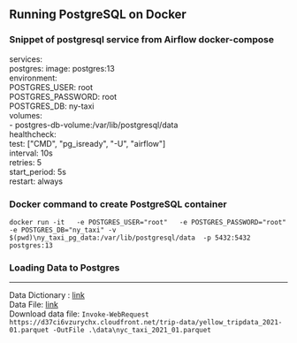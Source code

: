 ## Running PostgreSQL on Docker

### Snippet of postgresql service from Airflow docker-compose

services:  
  postgres: 
    image: postgres:13  
    environment:  
      POSTGRES_USER: root  
      POSTGRES_PASSWORD: root   
      POSTGRES_DB: ny-taxi  
    volumes:  
      - postgres-db-volume:/var/lib/postgresql/data  
    healthcheck:  
      test: ["CMD", "pg_isready", "-U", "airflow"]  
      interval: 10s  
      retries: 5  
      start_period: 5s  
    restart: always  

### Docker command to create PostgreSQL container

`docker run -it  
 -e POSTGRES_USER="root"  
 -e POSTGRES_PASSWORD="root"  
 -e POSTGRES_DB="ny_taxi"
 -v $(pwd)\ny_taxi_pg_data:/var/lib/postgresql/data 
 -p 5432:5432
 postgres:13`

### Loading Data to Postgres
 ---------------
Data Dictionary : [link](https://www.nyc.gov/assets/tlc/downloads/pdf/data_dictionary_trip_records_yellow.pdf) <br>
Data File: [link](https://d37ci6vzurychx.cloudfront.net/trip-data/yellow_tripdata_2021-01.parquet) <br>
Download data file: `Invoke-WebRequest https://d37ci6vzurychx.cloudfront.net/trip-data/yellow_tripdata_2021-01.parquet -OutFile .\data\nyc_taxi_2021_01.parquet`




